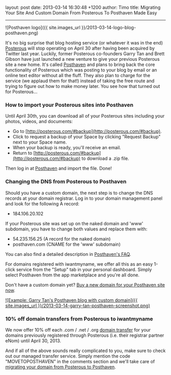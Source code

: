 layout: post
date: 2013-03-14 16:30:48 +1200
author: Timo
title: Migrating Your Site And Custom Domain From Posterous To Posthaven Made Easy


----

![Posthaven logo]({{ site.images_url }}/2013-03-14-logo-blog-posthaven.png)

It's no big surprise that blog hosting service (or whatever it was in the end) [Posterous](http://posterous.com) will stop operating on April 30 after having been acquired by Twitter last year. Luckily, former Posterous co-founders Garry Tan and Brett Gibson have just launched a new venture to give your previous Posterous site a new home. It's called [Posthaven](http://posthaven.com) and plans to bring back the core functionality of Posterous which was posting to your blog by email or an online text editor without all the fluff. They also plan to charge for the service (we applaud them for that!) instead of taking the free route and trying to figure out how to make money later. You see how that turned out for Posterous...

### How to import your Posterous sites into Posthaven

Until April 30th, you can download all of your Posterous sites including your photos, videos, and documents:

- Go to [http://posterous.com/#backup](http://posterous.com/#backup).
- Click to request a backup of your Space by clicking "Request Backup" next to your Space name.
- When your backup is ready, you'll receive an email.
- Return to [http://posterous.com/#backup](http://posterous.com/#backup) to download a .zip file.

Then log in at [Posthaven](http://posthaven.com) and import the file. Done!

### Changing the DNS from Posterous to Posthaven

Should you have a custom domain, the next step is to change the DNS records at your domain registrar. Log in to your domain management panel and look for the following A record:

- 184.106.20.102

If your Posterous site was set up on the naked domain and 'www' subdomain, you have to change both values and replace them with:

- 54.235.156.25 (A record for the naked domain)
- posthaven.com (CNAME for the 'www' subdomain)

You can also find a detailed description in [Posthaven's FAQ](http://archived.link/http://posthaven.com/help/customdomain).

For domains registered with iwantmyname, we offer all this as an easy 1-click service from the "Setup" tab in your personal dashboard. Simply select Posthaven from the app marketplace and you're all done.

Don't have a custom domain yet? [Buy a new domain for your Posthaven site now](https://iwantmyname.com/services/blog-hosting/posthaven-custom-domain).

[![Example: Garry Tan's Posthaven blog with custom domain]({{ site.images_url }}/2013-03-14-garry-tan-posthaven-screenshot.png)](http://blog.garrytan.com)

### 10% off domain transfers from Posterous to iwantmyname

We now offer 10% off each .com / .net / .org [domain transfer](https://iwantmyname.com/domains/domain-transfer) for your domains previously registered through Posterous (i.e. their registrar partner eNom) until April 30, 2013.

And if all of the above sounds really complicated to you, make sure to check out our managed transfer service. Simply mention the code "MOVETOPOSTHAVEN" in the comments section and we'll take care of [migrating your domain from Posterous to Posthaven](https://iwantmyname.com/transferservice).
